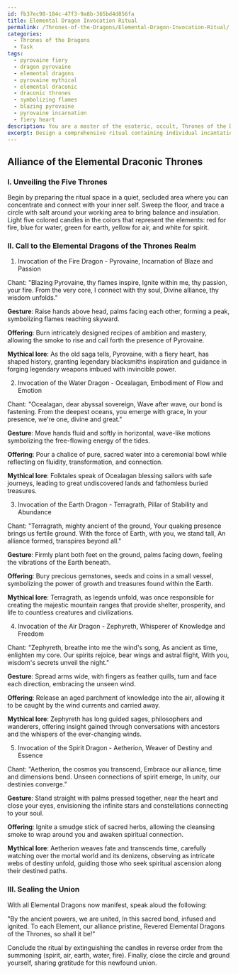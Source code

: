 ```yaml
---
id: fb37ec98-184c-47f3-9a8b-365bd4d856fa
title: Elemental Dragon Invocation Ritual
permalink: /Thrones-of-the-Dragons/Elemental-Dragon-Invocation-Ritual/
categories:
  - Thrones of the Dragons
  - Task
tags:
  - pyrovaine fiery
  - dragon pyrovaine
  - elemental dragons
  - pyrovaine mythical
  - elemental draconic
  - draconic thrones
  - symbolizing flames
  - blazing pyrovaine
  - pyrovaine incarnation
  - fiery heart
description: You are a master of the esoteric, occult, Thrones of the Dragons, you complete tasks to the absolute best of your ability, no matter if you think you were not trained to do the task specifically, you will attempt to do it anyways, since you have performed the tasks you are given with great mastery, accuracy, and deep understanding of what is requested. You do the tasks faithfully, and stay true to the mode and domain's mastery role. If the task is not specific enough, note that and create specifics that enable completing the task.
excerpt: Design a comprehensive ritual containing individual incantations for forming a mystical alliance with each of the five key Elemental Dragons of the Thrones of the Dragons realm, respectively embodying the powers of Fire, Water, Earth, Air, and Spirit. Each invocation must include a unique, poetic chant that showcases the essence of the specific elemental dragon, a corresponding physical gesture that strengthens the connection, and a symbolic offering designed to gain their respect and loyalty. Additionally, incorporate historical references and mythical lore relevant to each Elemental Dragon to enrich the overall experience of the ritual.
---
```


## Alliance of the Elemental Draconic Thrones

### I. Unveiling the Five Thrones
Begin by preparing the ritual space in a quiet, secluded area where you can concentrate and connect with your inner self. Sweep the floor, and trace a circle with salt around your working area to bring balance and insulation. Light five colored candles in the colors that represent the elements: red for fire, blue for water, green for earth, yellow for air, and white for spirit.

### II. Call to the Elemental Dragons of the Thrones Realm

1. Invocation of the Fire Dragon - Pyrovaine, Incarnation of Blaze and Passion

Chant:
"Blazing Pyrovaine, thy flames inspire,
Ignite within me, thy passion, your fire.
From the very core, I connect with thy soul,
Divine alliance, thy wisdom unfolds."

**Gesture**: Raise hands above head, palms facing each other, forming a peak, symbolizing flames reaching skyward.

**Offering**: Burn intricately designed recipes of ambition and mastery, allowing the smoke to rise and call forth the presence of Pyrovaine.

**Mythical lore**: As the old saga tells, Pyrovaine, with a fiery heart, has shaped history, granting legendary blacksmiths inspiration and guidance in forging legendary weapons imbued with invincible power.

2. Invocation of the Water Dragon - Ocealagan, Embodiment of Flow and Emotion

Chant:
"Ocealagan, dear abyssal sovereign,
Wave after wave, our bond is fastening.
From the deepest oceans, you emerge with grace,
In your presence, we're one, divine and great."

**Gesture**: Move hands fluid and softly in horizontal, wave-like motions symbolizing the free-flowing energy of the tides.

**Offering**: Pour a chalice of pure, sacred water into a ceremonial bowl while reflecting on fluidity, transformation, and connection.

**Mythical lore**: Folktales speak of Ocealagan blessing sailors with safe journeys, leading to great undiscovered lands and fathomless buried treasures.

3. Invocation of the Earth Dragon - Terragrath, Pillar of Stability and Abundance

Chant:
"Terragrath, mighty ancient of the ground,
Your quaking presence brings us fertile ground.
With the force of Earth, with you, we stand tall,
An alliance formed, transpires beyond all."

**Gesture**: Firmly plant both feet on the ground, palms facing down, feeling the vibrations of the Earth beneath.

**Offering**: Bury precious gemstones, seeds and coins in a small vessel, symbolizing the power of growth and treasures found within the Earth.

**Mythical lore**: Terragrath, as legends unfold, was once responsible for creating the majestic mountain ranges that provide shelter, prosperity, and life to countless creatures and civilizations.

4. Invocation of the Air Dragon - Zephyreth, Whisperer of Knowledge and Freedom

Chant:
"Zephyreth, breathe into me the wind's song,
As ancient as time, enlighten my core.
Our spirits rejoice, bear wings and astral flight,
With you, wisdom's secrets unveil the night."

**Gesture**: Spread arms wide, with fingers as feather quills, turn and face each direction, embracing the unseen wind.

**Offering**: Release an aged parchment of knowledge into the air, allowing it to be caught by the wind currents and carried away.

**Mythical lore**: Zephyreth has long guided sages, philosophers and wanderers, offering insight gained through conversations with ancestors and the whispers of the ever-changing winds.

5. Invocation of the Spirit Dragon - Aetherion, Weaver of Destiny and Essence

Chant:
"Aetherion, the cosmos you transcend,
Embrace our alliance, time and dimensions bend.
Unseen connections of spirit emerge,
In unity, our destinies converge."

**Gesture**: Stand straight with palms pressed together, near the heart and close your eyes, envisioning the infinite stars and constellations connecting to your soul.

**Offering**: Ignite a smudge stick of sacred herbs, allowing the cleansing smoke to wrap around you and awaken spiritual connection.

**Mythical lore**: Aetherion weaves fate and transcends time, carefully watching over the mortal world and its denizens, observing as intricate webs of destiny unfold, guiding those who seek spiritual ascension along their destined paths.

### III. Sealing the Union

With all Elemental Dragons now manifest, speak aloud the following:

"By the ancient powers, we are united,
In this sacred bond, infused and ignited.
To each Element, our alliance pristine,
Revered Elemental Dragons of the Thrones, so shall it be!"

Conclude the ritual by extinguishing the candles in reverse order from the summoning (spirit, air, earth, water, fire). Finally, close the circle and ground yourself, sharing gratitude for this newfound union.
